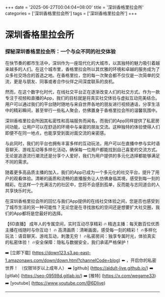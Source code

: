 +++
date = '2025-06-27T00:04:04+08:00'
title = '深圳香格里拉会所'
categories = ['深圳香格里拉会所']
tags = ['深圳香格里拉会所']
+++

# 深圳香格里拉会所

### 探秘深圳香格里拉会所：一个与众不同的社交体验

在快节奏的都市生活中，深圳作为一座现代化的大城市，以其独特的魅力吸引着越来越多的人们。在这个城市里，香格里拉会所以其优雅的环境和卓越的服务成为了众多社交场合的首选之地。在香格里拉，您的每一次聚会都不仅仅是一次简单的交流，更是与朋友、同事或者合作伙伴之间深度联系的良机。

然而，在这个数字化时代，在线社交平台正在逐渐改变人们的社交方式。作为一款专注于视频和直播的App，我们的目标就是将真实社交体验与虚拟互动完美结合。用户可以通过我们的平台随时随地与来自世界各地的朋友进行视频通话，分享生活中的精彩瞬间，甚至举行一些私人聚会，仿佛置身于香格里拉会所的温馨氛围中。

深圳香格里拉会所因其私密性和高端服务而闻名，而我们的App同样提供了私密房间功能，让用户可以在舒适的环境中与亲密的朋友交流。这种独特的体验使得人们即便不在同一地点，也能享受到面对面交流的亲密感。

与此同时，我们的平台也拥有丰富多样的互动玩法，用户可以在直播中参与实时语音聊天、游戏互动等多样化活动，确保每一位用户都能找到自己喜爱的交流方式。无论是追逐流行潮流还是分享个人爱好，我们为用户提供的多元化选择都能够满足不同的需求。

随着更多高品质主播的加入，我们的App已成为一个多元化的社交平台，提升了用户的观看体验。清晰的画质和流畅的直播服务让人仿佛身临其境，感受到每一刻的精彩。在这样一个充满活力的社区中，您将不会感到孤单，反而能与志同道合的人共享快乐时光。

在深圳香格里拉会所的回忆与我们App提供的在线社交体验之间，您是否也感受到了城市生活的另一种可能性？无论您是在寻找放松的空间还是想要扩大社交圈，我们的App都将是您最好的选择。

【6D直播】
成年人的专属空间，实时互动尽享精彩
🔥 精选主播：每天数百位优质主播在线随时与你互动！
🔥 高清画质：清晰画面，感受每一刻的精彩！
🔥多样化玩法：语音聊天、游戏互动，刺激无穷！
🔥私密房间：独享专属时光，体验真实的私密体验！
🔥安全保障：隐私与数据安全，我们承诺严格保护！

➡️ [立即下载] (https://down123.s3.ap-east-1.amazonaws.com/down/down.html?channelCode=blog) ⬅️ ，开启你的私密世界！
（仅限18岁以上成年人）
➡️ [github] (https://aldult-live.github.io/)
➡️ [gitlab] (https://seo-09598d.gitlab.io/)
➡️ [推特] (https://x.com/wegame33)
➡️ [youtube] (https://www.youtube.com/@6Dlive)

---
